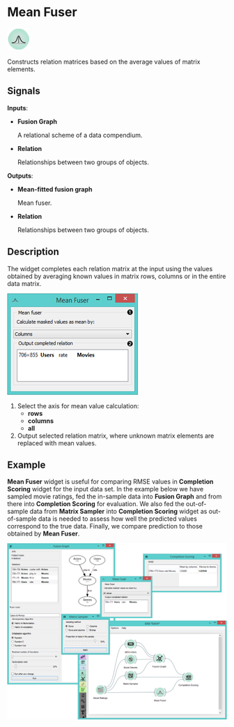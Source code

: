 Mean Fuser
==========

![Mean Fuser widget icon](icons/mean-fuser.png)

Constructs relation matrices based on the average values of matrix elements.

Signals
-------

**Inputs**:

- **Fusion Graph**

  A relational scheme of a data compendium.
  
- **Relation**

  Relationships between two groups of objects.

**Outputs**:

- **Mean-fitted fusion graph**

  Mean fuser.

- **Relation**

  Relationships between two groups of objects.

Description
-----------

The widget completes each relation matrix at the input using the values
obtained by averaging known values in matrix rows, columns or in the entire
data matrix.

![Mean Fuser widget](images/MeanFuser-stamped.png)

1. Select the axis for mean value calculation:
   - **rows**
   - **columns**
   - **all**
2. Output selected relation matrix, where unknown matrix elements are replaced with mean values.

Example
-------

**Mean Fuser** widget is useful for comparing RMSE values in
**Completion Scoring** widget for the input data set. In the example
below we have sampled movie ratings, fed the in-sample data into **Fusion Graph** and
from there into **Completion Scoring** for evaluation. We also fed the out-of-sample
data from **Matrix Sampler** into **Completion Scoring** widget as out-of-sample data
is needed to assess how well the predicted values correspond to the true data. Finally,
we compare prediction to those obtained by **Mean Fuser**.

<img src="images/CompletionScoring-Example.png" alt="image" width="600">
